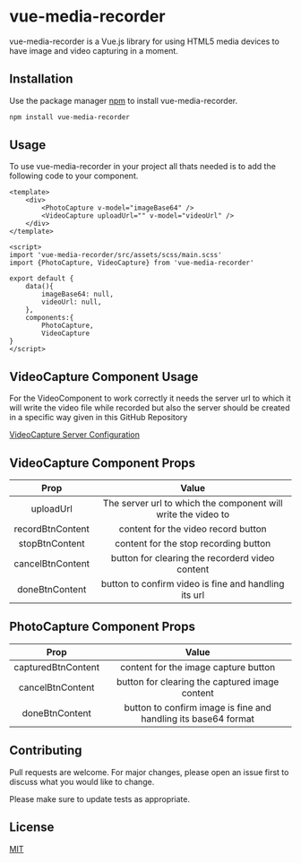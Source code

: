 # vue-media-recorder

vue-media-recorder is a Vue.js library for using HTML5 media devices to have image and video capturing in a moment.

## Installation

Use the package manager [npm](https://nodejs.org) to install vue-media-recorder.

```bash
npm install vue-media-recorder
```

## Usage

To use vue-media-recorder in your project all thats needed is to add the following code to your component.

```
<template>
    <div>
        <PhotoCapture v-model="imageBase64" />
        <VideoCapture uploadUrl="" v-model="videoUrl" />
    </div>
</template>

<script>
import 'vue-media-recorder/src/assets/scss/main.scss'
import {PhotoCapture, VideoCapture} from 'vue-media-recorder'

export default {
    data(){
        imageBase64: null,
        videoUrl: null,
    },
    components:{
        PhotoCapture,
        VideoCapture
}
</script>
```

## VideoCapture Component Usage

For the VideoComponent to work correctly it needs the server url to which it will write the video file while recorded but also the server should be created in a specific way given in this GitHub Repository

[VideoCapture Server Configuration](https://github.com/vyaron/misterRecorder)


## VideoCapture Component Props
|       Prop       |                             Value                             |
|:----------------:|:-------------------------------------------------------------:|
|    uploadUrl     | The server url to which the component will write the video to |
| recordBtnContent |              content for the video record button              |
|  stopBtnContent  |             content for the stop recording button             |
| cancelBtnContent |        button for clearing the recorderd video content        |
|  doneBtnContent  |     button to confirm video is fine and handling its url      |


## PhotoCapture Component Props
|       Prop       |                             Value                             |
|:----------------:|:-------------------------------------------------------------:|
| capturedBtnContent |              content for the image capture button              |
| cancelBtnContent |        button for clearing the captured image content        |
|  doneBtnContent  |     button to confirm image is fine and handling its base64 format      |



## Contributing
Pull requests are welcome. For major changes, please open an issue first to discuss what you would like to change.

Please make sure to update tests as appropriate.

## License
[MIT](https://choosealicense.com/licenses/mit/)